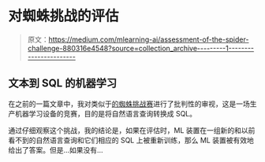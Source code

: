 # 对蜘蛛挑战的评估

> 原文：<https://medium.com/mlearning-ai/assessment-of-the-spider-challenge-880316e4548?source=collection_archive---------1----------------------->

## 文本到 SQL 的机器学习

在之前的一篇文章中，我对类似于[的蜘蛛挑战赛](https://yale-lily.github.io/spider)进行了批判性的审视，这是一场生产机器学习设备的竞赛，目的是将自然语言查询转换成 SQL。

通过仔细观察这个挑战，我的结论是，如果在评估时，ML 装置在一组新的和以前看不到的自然语言查询和它们相应的 SQL 上被重新训练，那么 ML 装置被有效地给出了答案。但是…如果没有…